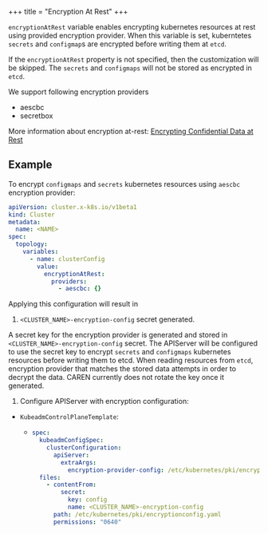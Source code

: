 +++
title = "Encryption At Rest"
+++

`encryptionAtRest` variable enables encrypting kubernetes resources at rest using provided encryption provider.
When this variable is set, kuberntetes `secrets` and `configmap`s are encrypted before writing them at `etcd`.

If the `encryptionAtRest` property is not specified, then
the customization will be skipped. The `secrets` and `configmaps` will not be stored as encrypted in `etcd`.

We support following encryption providers

- aescbc
- secretbox

More information about encryption at-rest: [Encrypting Confidential Data at Rest
](https://kubernetes.io/docs/tasks/administer-cluster/encrypt-data/)

## Example

To encrypt `configmaps` and `secrets` kubernetes resources using `aescbc` encryption provider:

```yaml
apiVersion: cluster.x-k8s.io/v1beta1
kind: Cluster
metadata:
  name: <NAME>
spec:
  topology:
    variables:
      - name: clusterConfig
        value:
          encryptionAtRest:
            providers:
              - aescbc: {}
```

Applying this configuration will result in

1. `<CLUSTER_NAME>-encryption-config` secret generated.

  A secret key for the encryption provider is generated and stored in `<CLUSTER_NAME>-encryption-config` secret.
  The APIServer will be configured to use the secret key to encrypt `secrets` and
   `configmaps` kubernetes resources before writing them to etcd.
  When reading resources from `etcd`, encryption provider that matches the stored data attempts in order to decrypt the data.
  CAREN currently does not rotate the key once it generated.

1. Configure APIServer with encryption configuration:

- `KubeadmControlPlaneTemplate`:

  - ```yaml
    spec:
      kubeadmConfigSpec:
        clusterConfiguration:
          apiServer:
            extraArgs:
              encryption-provider-config: /etc/kubernetes/pki/encryptionconfig.yaml
      files:
        - contentFrom:
            secret:
              key: config
              name: <CLUSTER_NAME>-encryption-config
          path: /etc/kubernetes/pki/encryptionconfig.yaml
          permissions: "0640"
    ```
